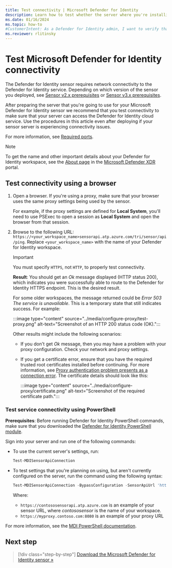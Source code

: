```yaml
---
title: Test connectivity | Microsoft Defender for Identity
description: Learn how to test whether the server where you're installing your Microsoft Defender for Identity sensor can access the Defender for Identity cloud service.
ms.date: 01/16/2024
ms.topic: how-to
#CustomerIntent: As a Defender for Identity admin, I want to verify that the server I'm using for my sensor can connect successfully to the Defender for Identity cloud service so that I can continue on with deploying confidently.
ms.reviewer: rlitinsky
---
```


# Test Microsoft Defender for Identity connectivity

The Defender for Identity sensor requires network connectivity to the Defender for Identity service. Depending on which version of the sensor you deployed, see [Sensor v2.x prerequisites](prerequisites-sensor-version-2.md) or [Sensor v3.x prerequisites](prerequisites-sensor-version-2.md).

After preparing the server that you're going to use for your Microsoft Defender for Identity sensor we recommend that you test connectivity to make sure that your server can access the Defender for Identity cloud service. Use the procedures in this article even after deploying if your sensor server is experiencing connectivity issues.

For more information, see [Required ports](../prerequisites.md#ports).

> [!NOTE]
> To get the name and other important details about your Defender for Identity workspace, see the [About page](../settings-about.md) in the [Microsoft Defender XDR](https://security.microsoft.com/) portal.

## Test connectivity using a browser

1. Open a browser. If you're using a proxy, make sure that your browser uses the same proxy settings being used by the sensor.

    For example, if the proxy settings are defined for **Local System**, you'll need to use PSExec to open a session as **Local System** and open the browser from that session.

1. Browse to the following URL: `https://<your_workspace_name>sensorapi.atp.azure.com/tri/sensor/api/ping`. Replace `<your_workspace_name>` with the name of your Defender for Identity workspace.

    > [!IMPORTANT]
    > You must specify `HTTPS`, not `HTTP`, to properly test connectivity.

    **Result**: You should get an *Ok* message displayed (HTTP status 200), which indicates you were successfully able to route to the Defender for Identity HTTPS endpoint. This is the desired result. 

    For some older workspaces, the message returned could be *Error 503 The service is unavailable*. This is a temporary state that still indicates success. For example:

    :::image type="content" source="../media/configure-proxy/test-proxy.png" alt-text="Screenshot of an HTTP 200 status code (OK).":::

    Other results might include the following scenarios:

    - If you don't get *Ok* message, then you may have a problem with your proxy configuration. Check your network and proxy settings.

    - If you get a certificate error, ensure that you have the required trusted root certificates installed before continuing. For more information, see [Proxy authentication problem presents as a connection error](../troubleshooting-known-issues.md#proxy-authentication-problem-presents-as-a-connection-error). The certificate details should look like this: 

      :::image type="content" source="../media/configure-proxy/certificate.png" alt-text="Screenshot of the required certificate path.":::

### Test service connectivity using PowerShell

**Prerequisites**: Before running Defender for Identity PowerShell commands, make sure that you downloaded the [Defender for Identity PowerShell module](https://www.powershellgallery.com/packages/DefenderForIdentity/).

Sign into your server and run one of the following commands:

- To use the current server's settings, run:

    ```powershell
    Test-MDISensorApiConnection
    ```

- To test settings that you're planning on using, but aren't currently configured on the server, run the command using the following syntax:

    ```powershell
    Test-MDISensorApiConnection -BypassConfiguration -SensorApiUrl 'https://contososensorapi.atp.azure.com' -ProxyUrl 'https://myproxy.contoso.com:8080' -ProxyCredential $credential
    ```

    Where:
    
    - `https://contososensorapi.atp.azure.com` is an example of your sensor URL, where *contososensor* is the name of your workspace.
    - `https://myproxy.contoso.com:8080` is an example of your proxy URL

For more information, see the [MDI PowerShell documentation](/powershell/module/defenderforidentity/test-mdisensorapiconnection).

## Next step


> [!div class="step-by-step"]
> [Download the Microsoft Defender for Identity sensor »](download-sensor.md)
